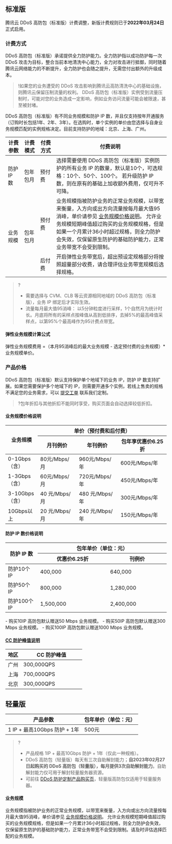 
## 标准版
腾讯云 DDoS 高防包（标准版）计费调整，新版计费规则已于**2022年03月24日**正式启用。


### 计费方式
 DDoS 高防包（标准版）承诺提供全力防护能力。全力防护指以成功防护每一次 DDoS 攻击为目标，整合当前本地清洗中心能力，全力对攻击进行抵御，同时随着腾讯云网络能力的不断提升，全力防护也会随之提升，无需您付出额外的升级成本。

>!如果您的业务遭受的 DDoS 攻击影响到腾讯云高防清洗中心的基础设施，则腾讯云保留压制流量的权利。 DDoS 高防包（标准版）实例受到流量压制时，可能对您的业务造成一定影响，例如业务访问流量可能会被限速，甚至被封堵。

 DDoS 高防包（标准版）有不同业务规模和防护 IP 数，并且仅支持按年开通服务（订购时长包括1年、2年、3年）。在选购时，单个实例的单价由您选择与自身业务规模匹配的实例规格决定。目前支持防护的地域：北京、上海、广州。

<table>
<thead>
<tr>
<th width="10%">计费参数</th>
<th width="10%">计费模式</th>
<th width="10%">付费方式</th>
<th width="70%">付费说明</th>
</tr>
</thead>
<tbody><tr>
<td>防护 IP 数</td>
<td>包年包月</td>
<td>预付费</td>
<td>选择需要使用  DDoS 高防包（标准版）实例防护的所有业务 IP 的数量，默认是10个，可选规格：10个、50个、100个。 若升级防护 IP 数，则在原有的基础上加收额外费用，仅可升不可降。</td>
</tr>
<tr>
<td rowspan=2>业务规模</td>
<td rowspan=2>包年包月</td>
<td>预付费</td>
<td>业务规模指被防护业务的正常业务规模，以带宽来衡量，入方向或出方向流量按每月最大值95消峰，单价请参见 <a href="#yw">业务规模价格说明</a>。  允许业务规模短期峰值超过购买的业务规模规格，但是如果一个月累计36小时超过规格，则全力防护会失效，仅保留原生防护的基础防护能力，正常业务带宽不会受到限制。</td>
</tr>
<tr> 
<td>后付费</td>
<td>开启弹性业务带宽后，超出预设定规格部分将按照超量部分收费，请合理评估业务带宽规模后选择规格。</td>
</tr>
</tbody></table>

>?
>- 需要选择与 CVM、CLB 等云资源相同地域的 DDoS 高防包（标准版），业务 IP 绑定后才实际生效。
>- 流量每月最大值95消峰： 以5分钟粒度进行采样，1个自然月为统计时长。月底将所有的采样点按峰值从高到低排序，去掉5%的最高峰值采样点，以第95%个最高峰作为95计费点带宽。

#### 弹性业务规模计算公式
弹性业务规模费用 =（本月95消峰后的最大业务规模 - 选定预付费的业务规模）* 业务规模单价。

### 产品价格

DDoS 高防包（标准版）默认支持保护单个地域下的业务 IP，防护 IP 数支持扩展。如果您需要保护多个地域下的 IP，则需要开通多个实例，若线上售卖的规格不满足您的业务需求，可以 [提交工单](https://console.cloud.tencent.com/workorder/category) 联系我们定制。
>?包年折扣与其他折扣不能同时享受，购买页面会自动选择较低折扣。
>
#### 业务规模价格说明[](id:yw)
<table>
<thead>
<tr>
<th  width="20%" rowspan=2>业务规模</th>
<th colspan=3>单价（预付费和后付费）</th>
</tr>
<tr>
<th>月刊例价</td>
<th>年刊例价</td>
<th>包年享优惠价6.25折</td>
</tr>
</thead>
<tbody>
<tr>
<td>0-1Gbps（含）</td>
<td>80元/Mbps/月</td>
<td>960元/Mbps/年</td>
<td>600元/Mbps/年</td>
</tr>
<tr>
<td>1-3Gbps（含）</td>
<td>60元/Mbps/月</td>
<td>720元/Mbps/年</td>
<td>450元/Mbps/年</td>
</tr>
<tr>
<td>3-10Gbps（含）</td>
<td>40 元/Mbps/月</td>
<td>480 元/Mbps/年</td>
<td>300元/Mbps/年</td>
</tr>
<tr>
<td>10Gbps以上</td>
<td>20 元/Mbps/月</td>
<td>240 元/Mbps/年</td>
<td>150元/Mbps/年</td>
</tr>
</tbody></table>


#### 防护 IP 数价格说明	
<table>
<thead>
<tr>
<th  width="20%" and rowspan=2 >防护 IP 数</th>
<th  width="80%" and  colspan=2 >包年单价（单位：元）</th>
</tr>
<tr>
<th>优惠价6.25折</th>
<th>刊例价</th>
</tr>
</thead>
<tbody>
<tr>
<td>防护10个 IP</td>
<td>400,000</td>
<td>640,000</td>
</tr>
<tr>
<td>防护50个 IP</td>
<td>800,000</td>
<td>1,280,000</td>
</tr>
<tr>
<td>防护100个 IP</td>
<td>1,500,000</td>
<td>2,400,000</td>
</tr>
</tbody></table>

<dx-alert infotype="explain" title="">
- 购买10IP 高防包默认赠送50 Mbps 业务规模。
- 购买50IP 高防包默认赠送300 Mbps 业务规模。
- 购买100IP 高防包默认赠送1000 Mbps 业务规模。
</dx-alert>

#### [CC 防护峰值说明](id:txfh)

<table>
<thead>
<tr>
<th width="20%">地区</th>
<th width="80%">CC 防护峰值</th>
</tr>
</thead>
<tbody><tr>
<td>广州</td>
<td>300,000QPS</td>
</tr>
<tr>
<td>上海</td>
<td>700,000QPS</td>
</tr>
<tr>
<td>北京</td>
<td>300,000QPS</td>
</tr>
</tbody></table>




## 轻量版[](id:lighthouse)
| 产品参数                     | 包年单价（单位：元） |
| ---------------------------- | ---------------- |
| 1 IP + 最高10Gbps 防护 + 1年 | 500元     |

>?
>- 产品规格 1IP + 最高10Gbps 防护 + 1年（仅此一种规格）。
>- DDoS 高防包（轻量版）每天有三次自助解封能力；**自2023年02月27日起购买的 DDoS 高防包（轻量版），每月提供3次自助解封能力**。自助解封能力仅可用于解封轻量服务器资源。
>- 可前往 [DDoS 防护定制产品购买页](https://buy.cloud.tencent.com/antiddos_sp#/)，轻量版高防包仅适用于轻量服务器。

#### 业务规模
业务规模指被防护业务的正常业务规模，以带宽来衡量，入方向或出方向流量按每月最大值95消峰，单价请参见 [业务规模价格说明](##yw)。 允许业务规模短期峰值超过购买的业务规模规格，但是如果一个月累计36小时超过规格，则全力防护会失效，仅保留原生防护的基础防护能力，正常业务带宽不会受到限制。请及时评估选择匹配的业务规模。


